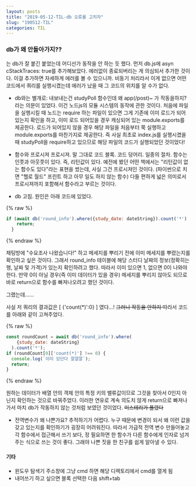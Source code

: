 ```yaml
---
layout: posts
title: "2019-05-12-TIL-db 오류를 고치자"
slug: "190512-TIL"
categories: TIL
---
```


### db가 왜 안돌아가지??  

는 db가 잘 붙긴 붙었는데 어디선가 동작을 안 하는 듯 했다. 먼저 db.js에 asyn cStackTraces: true를 추가해보았다. 에러없이 종료되버리는 게 의심되서 추가한 것이다. 이걸 추가하면 자세하게 에러를 볼 수 있으니까. 비동기 처리라서 이게 없으면 어떤 코드에서 쿼리를 실행시켰는데 에러가 났을 때 그 코드의 위치를 알 수가 없다.  

- db와는 별개로:
내보내는건 studyPoll 함수인데 왜 app(/post)~ 가 작동을하지? 라는 의문이 있었다. 이건 노드js의 모듈 시스템의 동작에 관한 것이다. 처음에 파일을 실행시킬 때 노드는 require 하는 파일이 있으면 그게 기존에 이미 로드가 되어있는지 확인을 하고, 이미 로드 되어있을 경우 캐싱되어 있는 module.exports를 제공한다. 로드가 되어있지 않을 경우 해당 파일을 처음부터 쭉 실행하고 module.exports를 마찬가지로 제공한다. 즉 사실 최초로 index.js를 실행시켰을 때 studyPoll을 require하고 있으므로 해당 파일의 코드가 실행되었던 것이었다!   

- 함수와 프로시져
프로시져. 말 그대로 코드 블록. 코드 덩어리. 일종의 절차. 함수는 인풋과 아웃풋이 있다. 즉, 리턴값이 있다. 예전에 봤던 어떤 책에서는 "리턴값이 없는 함수도 있다"라는 표현을 썼는데, 사실 그건 프로시져인 것이다. (파이썬으로 치면 "헬로 월드" 프린트 하고 아무 일도 하지 않는 함수) 다들 편하게 넓은 의미로서 프로시져까지 포함해서 함수라고 부르는 것이다.  

- db 고침. 
원인은 아래 코드에 있었다.  

{% raw %}
```javascript
if (await db('round_info').where({study_date: dateString}).count('*') !== 0) {
    return;
  }
```
{% endraw %}

채팅방에 "수요조사 나왔습니다!" 하고 메세지를 뿌리기 전에 이미 메세지를 뿌렸는지를 확인하고 싶은 것이다. 그래서 round_info 테이블에 해당 스터디 날짜의 정보(정확히는 행, 날짜 및 가격)가 있는지 확인하려고 했다. 따라서 이미 있으면 1, 없으면 0이 나와야 한다. 만약 0이 아닐 경우(즉 이미 데이터가 있을 경우) 메세지를 뿌리지 않아도 되므로 바로 return으로 함수를 빠져나오려고 했던 것이다.  

그랬는데......  

사실 저 쿼리의 결과값은 [ {'count(*)':0} ] 였다...! 
<del> 그러니 작동을 안하지 </del>
따라서 코드를 아래와 같이 고쳐주었다.

{% raw %}
```javascript
const roundCount = await db('round_info').where(
    {study_date: dateString}
  ).count('*');
if (roundCount[0]['count(*)'] !== 0) {
  console.log(`이미 있단다 깔깔깔`);
  return;
}
```
{% endraw %}

원하는 데이터가 배열 안의 객체 안의 특정 키의 밸류값이므로 그것을 찾아서 0인지 아닌지 확인하는 것으로 바꿔주었다. 이러한 연유로 계속 의도치 않게 return으로 빠져나가서 마치 db가 작동하지 않는 것처럼 보였던 것이었다. <del> 미스테리가 풀렸다 </del>  

- 전역변수가 왜 나쁜가요? 
추적하기가 어렵다. 누구 때문에 변경이 되서 왜 이런 값을 갖고 있는지를 확인하기가 굉장히 어려워진다. 
따라서 가급적 전역 변수 만들어놓고 각 함수에서 접근해서 쓰기 보다, 정 필요하면 한 함수가 다른 함수에게 인자로 넘겨주는 식으로 쓰는 것이 좋다. 그래야 나쁜 짓을 한 친구를 쉽게 알아낼 수 있다.  

#### 기타
- 윈도우 탐색기 주소창에 그냥 cmd 하면 해당 디렉토리에서 cmd를 열게 됨 
- 내어쓰기 하고 싶으면 블록 선택한 다음 shift+tab